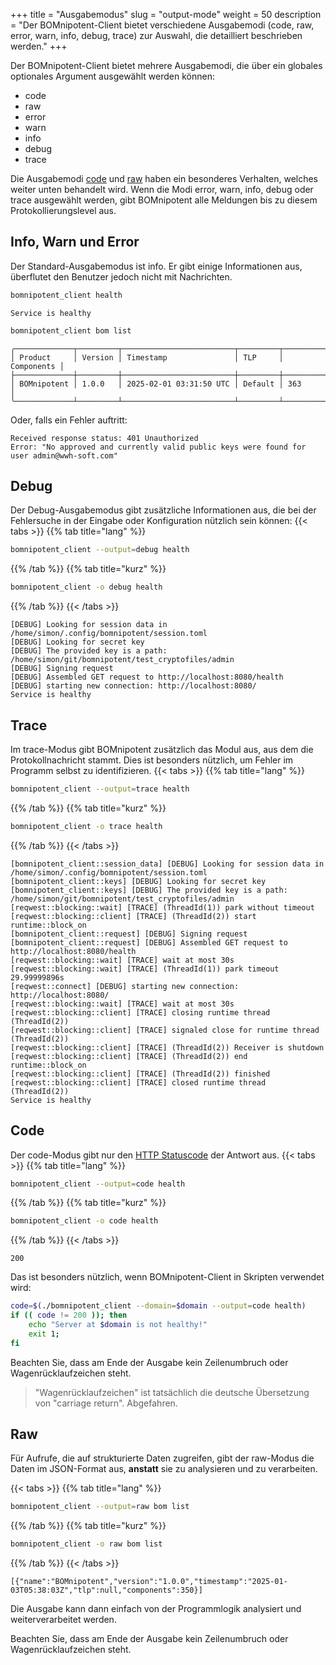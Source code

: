 +++
title = "Ausgabemodus"
slug = "output-mode"
weight = 50
description = "Der BOMnipotent-Client bietet verschiedene Ausgabemodi (code, raw, error, warn, info, debug, trace) zur Auswahl, die detailliert beschrieben werden."
+++

Der BOMnipotent-Client bietet mehrere Ausgabemodi, die über ein globales optionales Argument ausgewählt werden können:
- code
- raw
- error
- warn
- info
- debug
- trace

Die Ausgabemodi [code](#code) und [raw](#raw) haben ein besonderes Verhalten, welches weiter unten behandelt wird. Wenn die Modi error, warn, info, debug oder trace ausgewählt werden, gibt BOMnipotent alle Meldungen bis zu diesem Protokollierungslevel aus.

## Info, Warn und Error

Der Standard-Ausgabemodus ist info. Er gibt einige Informationen aus, überflutet den Benutzer jedoch nicht mit Nachrichten.

``` bash
bomnipotent_client health
```
``` {wrap="false" title="output"}
Service is healthy
```

``` bash
bomnipotent_client bom list
```
``` {wrap="false" title="output"}
╭─────────────┬─────────┬─────────────────────────┬─────────┬────────────╮
│ Product     │ Version │ Timestamp               │ TLP     │ Components │
├─────────────┼─────────┼─────────────────────────┼─────────┼────────────┤
│ BOMnipotent │ 1.0.0   │ 2025-02-01 03:31:50 UTC │ Default │ 363        │
╰─────────────┴─────────┴─────────────────────────┴─────────┴────────────╯
```

Oder, falls ein Fehler auftritt:
``` {wrap="false" title="output"}
Received response status: 401 Unauthorized
Error: "No approved and currently valid public keys were found for user admin@wwh-soft.com"
```

## Debug

Der Debug-Ausgabemodus gibt zusätzliche Informationen aus, die bei der Fehlersuche in der Eingabe oder Konfiguration nützlich sein können:
{{< tabs >}}
{{% tab title="lang" %}}
```bash
bomnipotent_client --output=debug health
```
{{% /tab %}}
{{% tab title="kurz" %}}
```bash
bomnipotent_client -o debug health
```
{{% /tab %}}
{{< /tabs >}}

``` {wrap="false" title="output"}
[DEBUG] Looking for session data in /home/simon/.config/bomnipotent/session.toml
[DEBUG] Looking for secret key
[DEBUG] The provided key is a path: /home/simon/git/bomnipotent/test_cryptofiles/admin
[DEBUG] Signing request
[DEBUG] Assembled GET request to http://localhost:8080/health
[DEBUG] starting new connection: http://localhost:8080/
Service is healthy
```

## Trace

Im trace-Modus gibt BOMnipotent zusätzlich das Modul aus, aus dem die Protokollnachricht stammt. Dies ist besonders nützlich, um Fehler im Programm selbst zu identifizieren.
{{< tabs >}}
{{% tab title="lang" %}}
```bash
bomnipotent_client --output=trace health
```
{{% /tab %}}
{{% tab title="kurz" %}}
```bash
bomnipotent_client -o trace health
```
{{% /tab %}}
{{< /tabs >}}

``` {wrap="false" title="output"}
[bomnipotent_client::session_data] [DEBUG] Looking for session data in /home/simon/.config/bomnipotent/session.toml
[bomnipotent_client::keys] [DEBUG] Looking for secret key
[bomnipotent_client::keys] [DEBUG] The provided key is a path: /home/simon/git/bomnipotent/test_cryptofiles/admin
[reqwest::blocking::wait] [TRACE] (ThreadId(1)) park without timeout
[reqwest::blocking::client] [TRACE] (ThreadId(2)) start runtime::block_on
[bomnipotent_client::request] [DEBUG] Signing request
[bomnipotent_client::request] [DEBUG] Assembled GET request to http://localhost:8080/health
[reqwest::blocking::wait] [TRACE] wait at most 30s
[reqwest::blocking::wait] [TRACE] (ThreadId(1)) park timeout 29.99999896s
[reqwest::connect] [DEBUG] starting new connection: http://localhost:8080/
[reqwest::blocking::wait] [TRACE] wait at most 30s
[reqwest::blocking::client] [TRACE] closing runtime thread (ThreadId(2))
[reqwest::blocking::client] [TRACE] signaled close for runtime thread (ThreadId(2))
[reqwest::blocking::client] [TRACE] (ThreadId(2)) Receiver is shutdown
[reqwest::blocking::client] [TRACE] (ThreadId(2)) end runtime::block_on
[reqwest::blocking::client] [TRACE] (ThreadId(2)) finished
[reqwest::blocking::client] [TRACE] closed runtime thread (ThreadId(2))
Service is healthy
```

## Code

Der code-Modus gibt nur den [HTTP Statuscode](https://en.wikipedia.org/wiki/List_of_HTTP_status_codes) der Antwort aus.
{{< tabs >}}
{{% tab title="lang" %}}
```bash
bomnipotent_client --output=code health
```
{{% /tab %}}
{{% tab title="kurz" %}}
```bash
bomnipotent_client -o code health
```
{{% /tab %}}
{{< /tabs >}}

``` {wrap="false" title="output"}
200
```

Das ist besonders nützlich, wenn BOMnipotent-Client in Skripten verwendet wird:
```bash
code=$(./bomnipotent_client --domain=$domain --output=code health)
if (( code != 200 )); then
    echo "Server at $domain is not healthy!"
    exit 1;
fi
```

Beachten Sie, dass am Ende der Ausgabe kein Zeilenumbruch oder Wagenrücklaufzeichen steht.

> "Wagenrücklaufzeichen" ist tatsächlich die deutsche Übersetzung von "carriage return". Abgefahren.

## Raw

Für Aufrufe, die auf strukturierte Daten zugreifen, gibt der raw-Modus die Daten im JSON-Format aus, **anstatt** sie zu analysieren und zu verarbeiten.

{{< tabs >}}
{{% tab title="lang" %}}
```bash
bomnipotent_client --output=raw bom list
```
{{% /tab %}}
{{% tab title="kurz" %}}
```bash
bomnipotent_client -o raw bom list
```
{{% /tab %}}
{{< /tabs >}}

``` {wrap="false" title="output"}
[{"name":"BOMnipotent","version":"1.0.0","timestamp":"2025-01-03T05:38:03Z","tlp":null,"components":350}]
```

Die Ausgabe kann dann einfach von der Programmlogik analysiert und weiterverarbeitet werden.

Beachten Sie, dass am Ende der Ausgabe kein Zeilenumbruch oder Wagenrücklaufzeichen steht.
